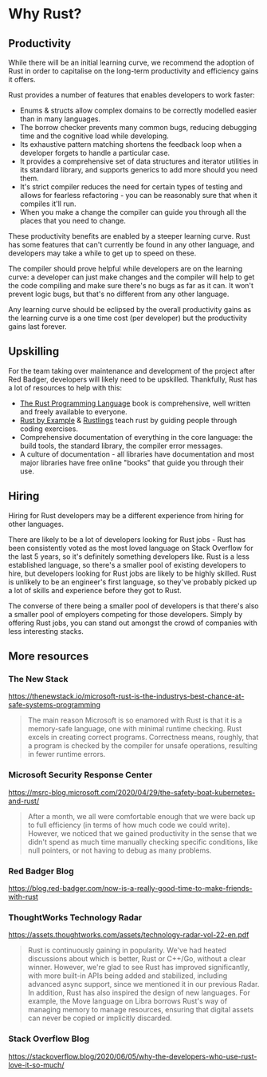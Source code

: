 # Why Rust?

## Productivity

While there will be an initial learning curve, we recommend the adoption of Rust in order to capitalise on the long-term productivity and efficiency gains it offers.

Rust provides a number of features that enables developers to work faster:

- Enums & structs allow complex domains to be correctly modelled easier than in many languages.
- The borrow checker prevents many common bugs, reducing debugging time and the cognitive load while developing.
- Its exhaustive pattern matching shortens the feedback loop when a developer forgets to handle a particular case.
- It provides a comprehensive set of data structures and iterator utilities in its standard library, and supports generics to add more should you need them.
- It's strict compiler reduces the need for certain types of testing and allows for fearless refactoring - you can be reasonably sure that when it compiles it'll run.
- When you make a change the compiler can guide you through all the places that you need to change.

These productivity benefits are enabled by a steeper learning curve. Rust has some features that can't currently be found in any other language, and developers may take a while to get up to speed on these.

The compiler should prove helpful while developers are on the learning curve: a developer can just make changes and the compiler will help to get the code compiling and make sure there's no bugs as far as it can. It won't prevent logic bugs, but that's no different from any other language.

Any learning curve should be eclipsed by the overall productivity gains as the learning curve is a one time cost (per developer) but the productivity gains last forever.

## Upskilling

For the team taking over maintenance and development of the project after Red Badger, developers will likely need to be upskilled. Thankfully, Rust has a lot of resources to help with this:

- [The Rust Programming Language](https://doc.rust-lang.org/book/) book is comprehensive, well written and freely available to everyone.
- [Rust by Example](https://doc.rust-lang.org/rust-by-example/index.html) & [Rustlings](https://github.com/rust-lang/rustlings/) teach rust by guiding people through coding exercises.
- Comprehensive documentation of everything in the core language: the build tools, the standard library, the compiler error messages.
- A culture of documentation - all libraries have documentation and most major libraries have free online "books" that guide you through their use.

## Hiring

Hiring for Rust developers may be a different experience from hiring for other languages.

There are likely to be a lot of developers looking for Rust jobs - Rust has been consistently voted as the most loved language on Stack Overflow for the last 5 years, so it's definitely something developers like. Rust is a less established language, so there's a smaller pool of existing developers to hire, but developers looking for Rust jobs are likely to be highly skilled. Rust is unlikely to be an engineer's first language, so they've probably picked up a lot of skills and experience before they got to Rust.

The converse of there being a smaller pool of developers is that there's also a smaller pool of employers competing for those developers. Simply by offering Rust jobs, you can stand out amongst the crowd of companies with less interesting stacks.

## More resources

### The New Stack

https://thenewstack.io/microsoft-rust-is-the-industrys-best-chance-at-safe-systems-programming

> The main reason Microsoft is so enamored with Rust is that it is a memory-safe language, one with minimal runtime checking. Rust excels in creating correct programs. Correctness means, roughly, that a program is checked by the compiler for unsafe operations, resulting in fewer runtime errors.

### Microsoft Security Response Center

https://msrc-blog.microsoft.com/2020/04/29/the-safety-boat-kubernetes-and-rust/

> After a month, we all were comfortable enough that we were back up to full efficiency (in terms of how much code we could write). However, we noticed that we gained productivity in the sense that we didn't spend as much time manually checking specific conditions, like null pointers, or not having to debug as many problems.

### Red Badger Blog

https://blog.red-badger.com/now-is-a-really-good-time-to-make-friends-with-rust

### ThoughtWorks Technology Radar

https://assets.thoughtworks.com/assets/technology-radar-vol-22-en.pdf

> Rust is continuously gaining in popularity. We've had heated discussions about which is better, Rust or C++/Go, without a clear winner. However, we're glad to see Rust has improved significantly, with more built-in APIs being added and stabilized, including advanced async support, since we mentioned it in our previous Radar. In addition, Rust has also inspired the design of new languages. For example, the Move language on Libra borrows Rust's way of managing memory to manage resources, ensuring that digital assets can never be copied or implicitly discarded.

### Stack Overflow Blog

https://stackoverflow.blog/2020/06/05/why-the-developers-who-use-rust-love-it-so-much/
